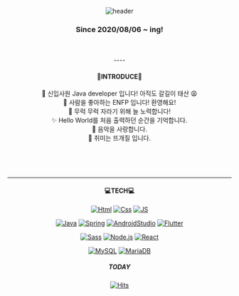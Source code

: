 <div align="center">

![header](https://capsule-render.vercel.app/api?type=waving&color=timeGradient&height=200&section=header&text=Haley%20World🥳&fontSize=60)

### Since 2020/08/06 ~ ing!
<br>
<br>
----
   
#### 💖INTRODUCE💖 ####
🐣 신입사원 Java developer 입니다! 아직도 갈길이 태산 😩 <br>
🥰 사람을 좋아하는 ENFP 입니다! 환영해요! <br>
🌱 무럭 무럭 자라기 위해 늘 노력합니다!<br>
✨ Hello World를 처음 출력하던 순간을 기억합니다.<br>
🎵 음악을 사랑합니다. <br>
🧶 취미는 뜨개질 입니다.
   
<br>
<br>
<br>
    
----
#### 💻TECH💻 ####
[![Html](https://img.shields.io/badge/HTML-E34F26?style=flat-square&logo=Html5&logoColor=black)](https://github.com/haleyalwayshappy)
[![Css](https://img.shields.io/badge/CSS-1572B6?style=flat-square&logo=css3&logoColor=black)](https://github.com/haleyalwayshappy)
[![JS](https://img.shields.io/badge/JavaScript-F7DF1E?style=flat-square&logo=JavaScript&logoColor=black)](https://github.com/haleyalwayshappy) <br>

[![Java](https://img.shields.io/badge/Java-007396?style=flat-square&logo=Java&logoColor=black)](https://github.com/haleyalwayshappy)
[![Spring](https://img.shields.io/badge/Spring-6DB33F?style=flat-square&logo=Spring&logoColor=white)](https://github.com/haleyalwayshappy)
[![AndroidStudio](https://img.shields.io/badge/AndroidStudio-3DDC84?style=flat-square&logo=Android&logoColor=black)](https://github.com/haleyalwayshappy)
[![Flutter](https://img.shields.io/badge/Flutter-02569B?style=flat-square&logo=Flutter&logoColor=black)](https://github.com/haleyalwayshappy) <br>


[![Sass](https://img.shields.io/badge/Sass-CC6699?style=flat-square&logo=Sass&logoColor=black)](https://github.com/haleyalwayshappy)
[![Node.js](https://img.shields.io/badge/Node.js-339933?style=flat-square&logo=Node.js&logoColor=black)](https://github.com/haleyalwayshappy)
[![React](https://img.shields.io/badge/React-61DAFB?style=flat-square&logo=React&logoColor=black)](https://github.com/haleyalwayshappy) <br>

[![MySQL](https://img.shields.io/badge/MySQL-4479A1?style=flat-square&logo=MySQL&logoColor=black)](https://github.com/haleyalwayshappy)
[![MariaDB](https://img.shields.io/badge/MariaDB-003545?style=flat-square&logo=MariaDB&logoColor=white)](https://github.com/haleyalwayshappy)




##### TODAY #####
[![Hits](https://hits.seeyoufarm.com/api/count/incr/badge.svg?url=https%3A%2F%2Fgithub.com%2Fhaleyalwayshappy&count_bg=%23FF009D&title_bg=%23000000&icon=github.svg&icon_color=%23FFFFFF&title=Today&edge_flat=false)](https://hits.seeyoufarm.com)

    
</div>



</br>
</br>

<!-- 
# 연습

# 제목(Header)

## h2 제목2
### h3 제목3
#### h4 제목4
##### h5 제목5
###### h6 제목6

# 문장(Paragraph)

동해물과 백두산이 마르고 닳도록
하느님이 보우하사 우리나라 만세

# 줄바꿈(Line Breaks)
동해물과 백두산이 마르고 닳도록 <br />
하느님이 보우하사 우리나라 만세<br />
무궁화 삼천리 화려 강산(띄어쓰기 두번)
대한사람 대한으로 우리나라 만세

# 강조
_이탤릭_
**두껍게**
**_이탤릭 + 두껍게_**
~~취소선~~
<u>밑줄</u>  

# 목록
1. 순서가 필요한 목록
1. 순서가 필요한 목록
1. 순서가 필요한 목록 (들여쓰기2번 = 띄어쓰기 네칸)
    1. 순서가 필요한 목록
    1. 순서가 필요한 목록
    1. 순서가 필요한 목록
1. 순서가 필요한 목록
</br>
- 순서가 필요하지 않은 목록
    - 순서가 필요하지 않은 목록
    - 순서가 필요하지 않은 목록
- 순서가 필요하지 않은 목록
- 순서가 필요하지 않은 목록
- 순서가 필요하지 않은 목록

#링크(Links)

<a href="https://google.com">Google</a> </br>
[GOOGLE](https://google.com)

<a href="https://www.naver.com" title="네이버로 이동">NAVER</a>  
[NAver](https://www.naver.com "네이버로 이동")

<a href="https://www.naver.com" target="_blank"> 새페이지 NAVER</a>  

# 이미지

![강아지](https://haleyalwayshappy.github.io/haley_pages/images/IMG_1590.JPG)

[![강아지](https://haleyalwayshappy.github.io/haley_pages/images/IMG_1590.JPG)]("https://www.github.com/haleyalwayshappy")

# 인용문
>남의 말이나 글에서 직접 또는 간접으로 따온 문장.  
>(네이버 국어사전)
>>중첩된 인용문
>>> 중중첩된 인용문1
>>>> 중중첩된 인용문2
>>>> 중중첩된 인용문3

# 인라인(inline) 코드 강조 
Css에서 `background` 혹은 `background-image` 속성으로 요소에 배경 이미지를 삽입할 수 있습니다.

----
# 블록(block)코드 강조
``` html // css , js ,plane text
<a href="https://www.google.co.kr/"> 구글 </a>
```
----
# 표 (Table)

position 속성  

 값 | 의미 | 기본값 | 추가 가능
 --|--:|:--:|:--:
 static | 기준 없음 | O | 1
 relative | 요소자신 | X | 2
 absolute | 위치 상 부모 요소 | X | 3
 fixed | 뷰포트 | X | 4

----
# 원시 HTML (Raw HTML)
마크다운 문법 안에서 실제 html을 사용하는것이 원시 html이다!

동해물과 <u>백두산</u>이 마르고 닳도록<br/>
<span style="text-decoration:underline">하느님</span>이 보우하사 우리 나라 만세 -->
